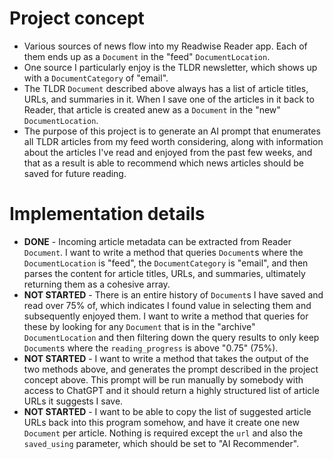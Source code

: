 # Project concept

- Various sources of news flow into my Readwise Reader app. Each of them ends up as a `Document` in the "feed" `DocumentLocation`.
- One source I particularly enjoy is the TLDR newsletter, which shows up with a `DocumentCategory` of "email".
- The TLDR `Document` described above always has a list of article titles, URLs, and summaries in it. When I save one of the articles in it back to Reader, that article is created anew as a `Document` in the "new" `DocumentLocation`.
- The purpose of this project is to generate an AI prompt that enumerates all TLDR articles from my feed worth considering, along with information about the articles I've read and enjoyed from the past few weeks, and that as a result is able to recommend which news articles should be saved for future reading.

# Implementation details

- **DONE** - Incoming article metadata can be extracted from Reader `Document`. I want to write a method that queries `Document`s where the `DocumentLocation` is "feed", the `DocumentCategory` is "email", and then parses the content for article titles, URLs, and summaries, ultimately returning them as a cohesive array.
- **NOT STARTED** - There is an entire history of `Document`s I have saved and read over 75% of, which indicates I found value in selecting them and subsequently enjoyed them. I want to write a method that queries for these by looking for any `Document` that is in the "archive" `DocumentLocation` and then filtering down the query results to only keep `Document`s where the `reading_progress` is above "0.75" (75%).
- **NOT STARTED** - I want to write a method that takes the output of the two methods above, and generates the prompt described in the project concept above. This prompt will be run manually by somebody with access to ChatGPT and it should return a highly structured list of article URLs it suggests I save.
- **NOT STARTED** - I want to be able to copy the list of suggested article URLs back into this program somehow, and have it create one new `Document` per article. Nothing is required except the `url` and also the `saved_using` parameter, which should be set to "AI Recommender".
